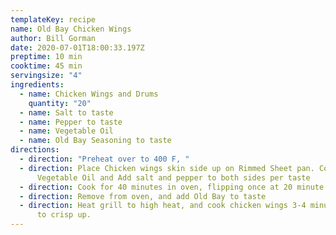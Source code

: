 ```yaml
---
templateKey: recipe
name: Old Bay Chicken Wings
author: Bill Gorman
date: 2020-07-01T18:00:33.197Z
preptime: 10 min
cooktime: 45 min
servingsize: "4"
ingredients:
  - name: Chicken Wings and Drums
    quantity: "20"
  - name: Salt to taste
  - name: Pepper to taste
  - name: Vegetable Oil
  - name: Old Bay Seasoning to taste
directions:
  - direction: "Preheat over to 400 F, "
  - direction: Place Chicken wings skin side up on Rimmed Sheet pan. Coat with
      Vegetable Oil and Add salt and pepper to both sides per taste
  - direction: Cook for 40 minutes in oven, flipping once at 20 minute mark
  - direction: Remove from oven, and add Old Bay to taste
  - direction: Heat grill to high heat, and cook chicken wings 3-4 minutes per side
      to crisp up.
---
```

